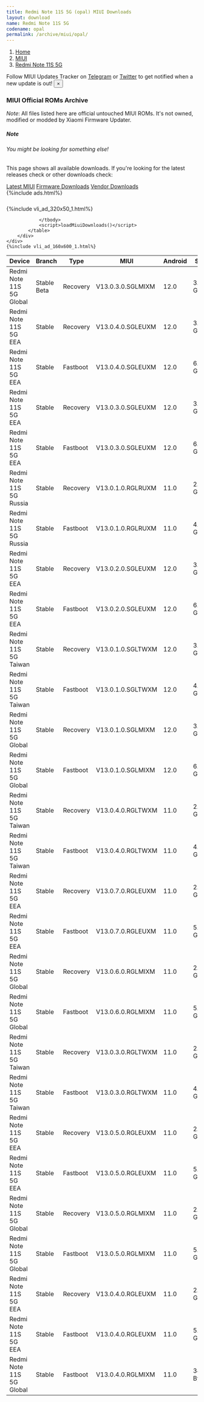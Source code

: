 ```yaml
---
title: Redmi Note 11S 5G (opal) MIUI Downloads
layout: download
name: Redmi Note 11S 5G
codename: opal
permalink: /archive/miui/opal/
---
```

<nav aria-label="breadcrumb">
    <ol class="breadcrumb">
        <li class="breadcrumb-item"><a href="/">Home</a></li>
        <li class="breadcrumb-item"><a href="/miui/">MIUI</a></li>
        <li class="breadcrumb-item active" aria-current="page"><a href="/miui/opal/">Redmi Note 11S 5G</a></li>
    </ol>
</nav>
<div class="alert alert-primary alert-dismissible fade show" role="alert">
    Follow MIUI Updates Tracker on <a href="https://t.me/MIUIUpdatesTracker" class="alert-link">Telegram</a>
     or <a href="https://twitter.com/MiFwUpdater" class="alert-link">Twitter</a> to get notified when a new update is out!
    <button type="button" class="close" data-dismiss="alert" aria-label="Close">
        <span aria-hidden="true">&times;</span>
    </button>
</div>

### MIUI Official ROMs Archive
*Note*: All files listed here are official untouched MIUI ROMs. It's not owned, modified or modded by Xiaomi Firmware Updater.
<div class="card">
  <div class="card-body">
    <h5 class="card-title">Note</h5>
    <h6 class="card-subtitle mb-2 text-muted">You might be looking for something else!</h6>
    <p class="card-text">This page shows all available downloads.
     If you're looking for the latest releases check or other downloads check:</p>
    <a href="/miui/opal/" class="card-link">Latest MIUI</a>
    <a href="/firmware/opal/" class="card-link">Firmware Downloads</a>
    <a href="/vendor/opal/" class="card-link">Vendor Downloads</a>
  </div>
</div>
{%include ads.html%}
<div class="row justify-content-center">
    <div class="col-10">
        <div class="table-responsive-md" style="margin-top: 25px;">
            {%include vli_ad_320x50_1.html%}
            <table id="miui" class="display dt-responsive nowrap compact table table-striped table-hover table-sm">
                <thead class="thead-dark">
                    <tr>
                        <th data-ref="device">Device</th>
                        <th data-ref="branch">Branch</th>
                        <th data-ref="type">Type</th>
                        <th data-ref="miui">MIUI</th>
                        <th data-ref="android">Android</th>
                        <th data-ref="size">Size</th>
                        <th data-ref="size">Date</th>
                        <th data-ref="link">Link</th>
                    </tr>
                </thead>
                <tbody>
                <tr><td>Redmi Note 11S 5G Global</td><td>Stable Beta</td><td>Recovery</td><td>V13.0.3.0.SGLMIXM</td><td>12.0</td><td>3.2 GB</td><td>2023-01-03</td><td><a href="/miui/opal/stable beta/V13.0.3.0.SGLMIXM/">Download</a></td></tr>
<tr><td>Redmi Note 11S 5G EEA</td><td>Stable</td><td>Recovery</td><td>V13.0.4.0.SGLEUXM</td><td>12.0</td><td>3.2 GB</td><td>2022-12-05</td><td><a href="/miui/opal/stable/V13.0.4.0.SGLEUXM/">Download</a></td></tr>
<tr><td>Redmi Note 11S 5G EEA</td><td>Stable</td><td>Fastboot</td><td>V13.0.4.0.SGLEUXM</td><td>12.0</td><td>6.3 GB</td><td>2022-11-24</td><td><a href="/miui/opal/stable/V13.0.4.0.SGLEUXM/">Download</a></td></tr>
<tr><td>Redmi Note 11S 5G EEA</td><td>Stable</td><td>Recovery</td><td>V13.0.3.0.SGLEUXM</td><td>12.0</td><td>3.2 GB</td><td>2022-11-14</td><td><a href="/miui/opal/stable/V13.0.3.0.SGLEUXM/">Download</a></td></tr>
<tr><td>Redmi Note 11S 5G EEA</td><td>Stable</td><td>Fastboot</td><td>V13.0.3.0.SGLEUXM</td><td>12.0</td><td>6.2 GB</td><td>2022-11-02</td><td><a href="/miui/opal/stable/V13.0.3.0.SGLEUXM/">Download</a></td></tr>
<tr><td>Redmi Note 11S 5G Russia</td><td>Stable</td><td>Recovery</td><td>V13.0.1.0.RGLRUXM</td><td>11.0</td><td>2.7 GB</td><td>2022-10-27</td><td><a href="/miui/opal/stable/V13.0.1.0.RGLRUXM/">Download</a></td></tr>
<tr><td>Redmi Note 11S 5G Russia</td><td>Stable</td><td>Fastboot</td><td>V13.0.1.0.RGLRUXM</td><td>11.0</td><td>4.9 GB</td><td>2022-08-17</td><td><a href="/miui/opal/stable/V13.0.1.0.RGLRUXM/">Download</a></td></tr>
<tr><td>Redmi Note 11S 5G EEA</td><td>Stable</td><td>Recovery</td><td>V13.0.2.0.SGLEUXM</td><td>12.0</td><td>3.2 GB</td><td>2022-09-19</td><td><a href="/miui/opal/stable/V13.0.2.0.SGLEUXM/">Download</a></td></tr>
<tr><td>Redmi Note 11S 5G EEA</td><td>Stable</td><td>Fastboot</td><td>V13.0.2.0.SGLEUXM</td><td>12.0</td><td>6.2 GB</td><td>2022-09-13</td><td><a href="/miui/opal/stable/V13.0.2.0.SGLEUXM/">Download</a></td></tr>
<tr><td>Redmi Note 11S 5G Taiwan</td><td>Stable</td><td>Recovery</td><td>V13.0.1.0.SGLTWXM</td><td>12.0</td><td>3.1 GB</td><td>2022-09-15</td><td><a href="/miui/opal/stable/V13.0.1.0.SGLTWXM/">Download</a></td></tr>
<tr><td>Redmi Note 11S 5G Taiwan</td><td>Stable</td><td>Fastboot</td><td>V13.0.1.0.SGLTWXM</td><td>12.0</td><td>4.9 GB</td><td>2022-09-07</td><td><a href="/miui/opal/stable/V13.0.1.0.SGLTWXM/">Download</a></td></tr>
<tr><td>Redmi Note 11S 5G Global</td><td>Stable</td><td>Recovery</td><td>V13.0.1.0.SGLMIXM</td><td>12.0</td><td>3.3 GB</td><td>2022-08-25</td><td><a href="/miui/opal/stable/V13.0.1.0.SGLMIXM/">Download</a></td></tr>
<tr><td>Redmi Note 11S 5G Global</td><td>Stable</td><td>Fastboot</td><td>V13.0.1.0.SGLMIXM</td><td>12.0</td><td>6.3 GB</td><td>2022-08-15</td><td><a href="/miui/opal/stable/V13.0.1.0.SGLMIXM/">Download</a></td></tr>
<tr><td>Redmi Note 11S 5G Taiwan</td><td>Stable</td><td>Recovery</td><td>V13.0.4.0.RGLTWXM</td><td>11.0</td><td>2.6 GB</td><td>2022-08-04</td><td><a href="/miui/opal/stable/V13.0.4.0.RGLTWXM/">Download</a></td></tr>
<tr><td>Redmi Note 11S 5G Taiwan</td><td>Stable</td><td>Fastboot</td><td>V13.0.4.0.RGLTWXM</td><td>11.0</td><td>4.2 GB</td><td>2022-07-24</td><td><a href="/miui/opal/stable/V13.0.4.0.RGLTWXM/">Download</a></td></tr>
<tr><td>Redmi Note 11S 5G EEA</td><td>Stable</td><td>Recovery</td><td>V13.0.7.0.RGLEUXM</td><td>11.0</td><td>2.7 GB</td><td>2022-07-19</td><td><a href="/miui/opal/stable/V13.0.7.0.RGLEUXM/">Download</a></td></tr>
<tr><td>Redmi Note 11S 5G EEA</td><td>Stable</td><td>Fastboot</td><td>V13.0.7.0.RGLEUXM</td><td>11.0</td><td>5.5 GB</td><td>2022-07-13</td><td><a href="/miui/opal/stable/V13.0.7.0.RGLEUXM/">Download</a></td></tr>
<tr><td>Redmi Note 11S 5G Global</td><td>Stable</td><td>Recovery</td><td>V13.0.6.0.RGLMIXM</td><td>11.0</td><td>2.7 GB</td><td>2022-07-05</td><td><a href="/miui/opal/stable/V13.0.6.0.RGLMIXM/">Download</a></td></tr>
<tr><td>Redmi Note 11S 5G Global</td><td>Stable</td><td>Fastboot</td><td>V13.0.6.0.RGLMIXM</td><td>11.0</td><td>5.6 GB</td><td>2022-06-28</td><td><a href="/miui/opal/stable/V13.0.6.0.RGLMIXM/">Download</a></td></tr>
<tr><td>Redmi Note 11S 5G Taiwan</td><td>Stable</td><td>Recovery</td><td>V13.0.3.0.RGLTWXM</td><td>11.0</td><td>2.6 GB</td><td>2022-06-13</td><td><a href="/miui/opal/stable/V13.0.3.0.RGLTWXM/">Download</a></td></tr>
<tr><td>Redmi Note 11S 5G Taiwan</td><td>Stable</td><td>Fastboot</td><td>V13.0.3.0.RGLTWXM</td><td>11.0</td><td>4.2 GB</td><td>2022-05-07</td><td><a href="/miui/opal/stable/V13.0.3.0.RGLTWXM/">Download</a></td></tr>
<tr><td>Redmi Note 11S 5G EEA</td><td>Stable</td><td>Recovery</td><td>V13.0.5.0.RGLEUXM</td><td>11.0</td><td>2.7 GB</td><td>2022-04-27</td><td><a href="/miui/opal/stable/V13.0.5.0.RGLEUXM/">Download</a></td></tr>
<tr><td>Redmi Note 11S 5G EEA</td><td>Stable</td><td>Fastboot</td><td>V13.0.5.0.RGLEUXM</td><td>11.0</td><td>5.6 GB</td><td>2022-04-22</td><td><a href="/miui/opal/stable/V13.0.5.0.RGLEUXM/">Download</a></td></tr>
<tr><td>Redmi Note 11S 5G Global</td><td>Stable</td><td>Recovery</td><td>V13.0.5.0.RGLMIXM</td><td>11.0</td><td>2.7 GB</td><td>2022-04-25</td><td><a href="/miui/opal/stable/V13.0.5.0.RGLMIXM/">Download</a></td></tr>
<tr><td>Redmi Note 11S 5G Global</td><td>Stable</td><td>Fastboot</td><td>V13.0.5.0.RGLMIXM</td><td>11.0</td><td>5.4 GB</td><td>2022-04-21</td><td><a href="/miui/opal/stable/V13.0.5.0.RGLMIXM/">Download</a></td></tr>
<tr><td>Redmi Note 11S 5G EEA</td><td>Stable</td><td>Recovery</td><td>V13.0.4.0.RGLEUXM</td><td>11.0</td><td>2.7 GB</td><td>2022-04-14</td><td><a href="/miui/opal/stable/V13.0.4.0.RGLEUXM/">Download</a></td></tr>
<tr><td>Redmi Note 11S 5G EEA</td><td>Stable</td><td>Fastboot</td><td>V13.0.4.0.RGLEUXM</td><td>11.0</td><td>5.6 GB</td><td>2022-03-29</td><td><a href="/miui/opal/stable/V13.0.4.0.RGLEUXM/">Download</a></td></tr>
<tr><td>Redmi Note 11S 5G Global</td><td>Stable</td><td>Fastboot</td><td>V13.0.4.0.RGLMIXM</td><td>11.0</td><td>342 Bytes</td><td>2022-03-21</td><td><a href="/miui/opal/stable/V13.0.4.0.RGLMIXM/">Download</a></td></tr>

                </tbody>
                <script>loadMiuiDownloads()</script>
            </table>
        </div>
    </div>
    {%include vli_ad_160x600_1.html%}
</div>
